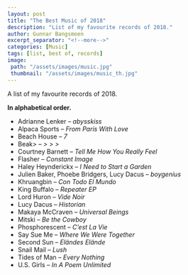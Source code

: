 ```yaml
---
layout: post
title: "The Best Music of 2018"
description: "List of my favourite records of 2018."
author: Gunnar Bangsmoen
excerpt_separator: "<!--more-->"
categories: [Music]
tags: [list, best of, records]
image:
 path: "/assets/images/music.jpg"
 thumbnail: "/assets/images/music_th.jpg"
---
```


A list of my favourite records of 2018. 

<!--more-->

**In alphabetical order.**

* Adrianne Lenker – _abysskiss_
* Alpaca Sports – _From Paris With Love_
* Beach House – _7_
* Beak> – _> > >_
* Courtney Barnett – _Tell Me How You Really Feel_
* Flasher – _Constant Image_
* Haley Heynderickx – _I Need to Start a Garden_
* Julien Baker, Phoebe Bridgers, Lucy Dacus – _boygenius_
* Khruangbin – _Con Todo El Mundo_
* King Buffalo – _Repeater EP_
* Lord Huron – _Vide Noir_
* Lucy Dacus – _Historian_
* Makaya McCraven – _Universal Beings_
* Mitski – _Be the Cowboy_
* Phosphorescent – _C’est La Vie_
* Say Sue Me – _Where We Were Together_
* Second Sun – _Eländes Elände_
* Snail Mail – _Lush_
* Tides of Man – _Every Nothing_
* U.S. Girls – _In A Poem Unlimited_